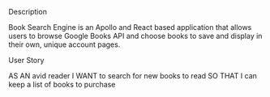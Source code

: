 Description


Book Search Engine is an Apollo and React based application that allows users to browse Google Books API and choose books to save and display in their own, unique account pages.

User Story

AS AN avid reader
I WANT to search for new books to read
SO THAT I can keep a list of books to purchase
